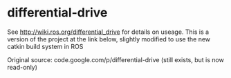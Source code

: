 # differential-drive

See http://wiki.ros.org/differential_drive for details on useage. 
This is a version of the project at the link below, slightly modified to use the new catkin build system in ROS

Original source:  code.google.com/p/differential-drive (still exists, but is now read-only)
